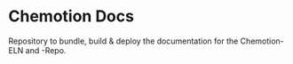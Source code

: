 # Chemotion Docs

Repository to bundle, build & deploy the documentation for the Chemotion-ELN and -Repo.

